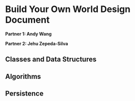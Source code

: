 # Build Your Own World Design Document

**Partner 1: Andy Wang**

**Partner 2: Jehu Zepeda-Silva**

## Classes and Data Structures

## Algorithms

## Persistence
